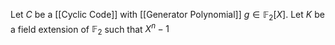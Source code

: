 Let $C$ be a [[Cyclic Code]] with [[Generator Polynomial]] $g\in \mathbb{F}_{2}[X]$.
Let $K$ be a field extension of $\mathbb{F}_{2}$ such that $X^{n}-1$ 